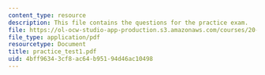 ```yaml
---
content_type: resource
description: This file contains the questions for the practice exam.
file: https://ol-ocw-studio-app-production.s3.amazonaws.com/courses/20-104j-chemicals-in-the-environment-toxicology-and-public-health-be-104j-spring-2005/4bff96343cf8ac64b95194d46ac10498_practice_test1.pdf
file_type: application/pdf
resourcetype: Document
title: practice_test1.pdf
uid: 4bff9634-3cf8-ac64-b951-94d46ac10498
---
```


